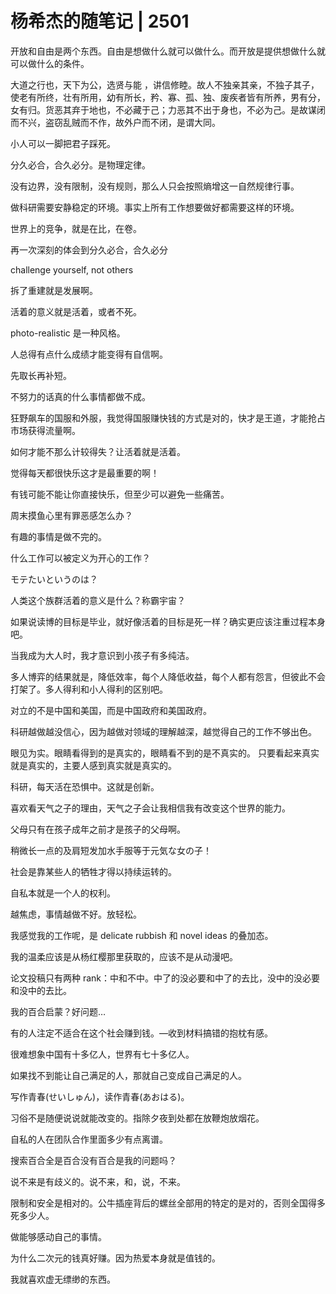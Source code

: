 # 杨希杰的随笔记 | 2501

开放和自由是两个东西。自由是想做什么就可以做什么。而开放是提供想做什么就可以做什么的条件。

大道之行也，天下为公，选贤与能 ，讲信修睦。故人不独亲其亲，不独子其子，使老有所终，壮有所用，幼有所长，矜、寡、孤、独、废疾者皆有所养，男有分，女有归。货恶其弃于地也，不必藏于己；力恶其不出于身也，不必为己。是故谋闭而不兴，盗窃乱贼而不作，故外户而不闭，是谓大同。

小人可以一脚把君子踩死。

分久必合，合久必分。是物理定律。

没有边界，没有限制，没有规则，那么人只会按照熵增这一自然规律行事。

做科研需要安静稳定的环境。事实上所有工作想要做好都需要这样的环境。

世界上的竞争，就是在比，在卷。

再一次深刻的体会到分久必合，合久必分

challenge yourself, not others

拆了重建就是发展啊。

活着的意义就是活着，或者不死。

photo-realistic 是一种风格。

人总得有点什么成绩才能变得有自信啊。

先取长再补短。

不努力的话真的什么事情都做不成。

狂野飙车的国服和外服，我觉得国服赚快钱的方式是对的，快才是王道，才能抢占市场获得流量啊。

如何才能不那么计较得失？让活着就是活着。

觉得每天都很快乐这才是最重要的啊！

有钱可能不能让你直接快乐，但至少可以避免一些痛苦。

周末摸鱼心里有罪恶感怎么办？

有趣的事情是做不完的。

什么工作可以被定义为开心的工作？

モテたいというのは？

人类这个族群活着的意义是什么？称霸宇宙？

如果说读博的目标是毕业，就好像活着的目标是死一样？确实更应该注重过程本身吧。

当我成为大人时，我才意识到小孩子有多纯洁。

多人博弈的结果就是，降低效率，每个人降低收益，每个人都有怨言，但彼此不会打架了。多人得利和小人得利的区别吧。

对立的不是中国和美国，而是中国政府和美国政府。

科研越做越没信心，因为越做对领域的理解越深，越觉得自己的工作不够出色。

眼见为实。眼睛看得到的是真实的，眼睛看不到的是不真实的。
只要看起来真实就是真实的，主要人感到真实就是真实的。

科研，每天活在恐惧中。这就是创新。

喜欢看天气之子的理由，天气之子会让我相信我有改变这个世界的能力。

父母只有在孩子成年之前才是孩子的父母啊。

稍微长一点的及肩短发加水手服等于元気な女の子！

社会是靠某些人的牺牲才得以持续运转的。

自私本就是一个人的权利。

越焦虑，事情越做不好。放轻松。

我感觉我的工作呢，是 delicate rubbish 和 novel ideas 的叠加态。

我的温柔应该是从杨红樱那里获取的，应该不是从动漫吧。

论文投稿只有两种 rank：中和不中。中了的没必要和中了的去比，没中的没必要和没中的去比。

我的百合启蒙？好问题…

有的人注定不适合在这个社会赚到钱。—收到材料搞错的抱枕有感。

很难想象中国有十多亿人，世界有七十多亿人。

如果找不到能让自己满足的人，那就自己变成自己满足的人。

写作青春(せいしゅん)，读作青春(あおはる)。

习俗不是随便说说就能改变的。指除夕夜到处都在放鞭炮放烟花。

自私的人在团队合作里面多少有点离谱。

搜索百合全是百合没有百合是我的问题吗？

说不来是有歧义的。说不来，和，说，不来。

限制和安全是相对的。公牛插座背后的螺丝全部用的特定的是对的，否则全国得多死多少人。

做能够感动自己的事情。

为什么二次元的钱真好赚。因为热爱本身就是值钱的。

我就喜欢虚无缥缈的东西。
